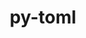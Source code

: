 ---
title: "py-toml"
layout: cache
categories: [package, develop-2024-01-07]
meta: {"versions": ["0.10.2"], "compilers": ["cce@=15.0.1", "gcc@=11.4.0", "gcc@=7.5.0", "gcc@=9.4.0", "oneapi@=2023.2.0"], "oss": ["rhel8", "ubuntu18.04", "ubuntu20.04"], "platforms": ["linux"], "targets": ["neoverse_v1", "ppc64le", "x86_64_v3", "zen4"], "stacks": ["developer-tools", "e4s", "e4s-cray-rhel", "e4s-neoverse_v1", "e4s-oneapi", "e4s-power", "root"], "num_specs": 6, "num_specs_by_stack": {"root": 6, "e4s-cray-rhel": 1, "developer-tools": 1, "e4s-neoverse_v1": 1, "e4s-power": 1, "e4s": 1, "e4s-oneapi": 1}}
spec_details: [{"hash": "ruc6zjkr63yjhlmzbdeohj4vga5lla4x", "compiler": "cce@=15.0.1", "versions": ["0.10.2"], "os": "rhel8", "platform": "linux", "target": "zen4", "variants": ["build_system=python_pip"], "stacks": ["root", "e4s-cray-rhel"], "size": "-", "tarball": "https://binaries.spack.io/releases/develop-2024-01-07/build_cache/linux-rhel8-zen4/cce-15.0.1/py-toml-0.10.2/linux-rhel8-zen4-cce-15.0.1-py-toml-0.10.2-ruc6zjkr63yjhlmzbdeohj4vga5lla4x.spack"}, {"hash": "udimubnggosuhtjdndfcl2nd6bsvv37t", "compiler": "gcc@=7.5.0", "versions": ["0.10.2"], "os": "ubuntu18.04", "platform": "linux", "target": "x86_64_v3", "variants": ["build_system=python_pip"], "stacks": ["developer-tools", "root"], "size": "-", "tarball": "https://binaries.spack.io/releases/develop-2024-01-07/build_cache/linux-ubuntu18.04-x86_64_v3/gcc-7.5.0/py-toml-0.10.2/linux-ubuntu18.04-x86_64_v3-gcc-7.5.0-py-toml-0.10.2-udimubnggosuhtjdndfcl2nd6bsvv37t.spack"}, {"hash": "igaa7pict73sdrcc4fpayqjdwoahloba", "compiler": "gcc@=11.4.0", "versions": ["0.10.2"], "os": "ubuntu20.04", "platform": "linux", "target": "neoverse_v1", "variants": ["build_system=python_pip"], "stacks": ["e4s-neoverse_v1", "root"], "size": "-", "tarball": "https://binaries.spack.io/releases/develop-2024-01-07/build_cache/linux-ubuntu20.04-neoverse_v1/gcc-11.4.0/py-toml-0.10.2/linux-ubuntu20.04-neoverse_v1-gcc-11.4.0-py-toml-0.10.2-igaa7pict73sdrcc4fpayqjdwoahloba.spack"}, {"hash": "2srn5mnsbtvsjhpohwd7fzca32fs63r6", "compiler": "gcc@=9.4.0", "versions": ["0.10.2"], "os": "ubuntu20.04", "platform": "linux", "target": "ppc64le", "variants": ["build_system=python_pip"], "stacks": ["e4s-power", "root"], "size": "-", "tarball": "https://binaries.spack.io/releases/develop-2024-01-07/build_cache/linux-ubuntu20.04-ppc64le/gcc-9.4.0/py-toml-0.10.2/linux-ubuntu20.04-ppc64le-gcc-9.4.0-py-toml-0.10.2-2srn5mnsbtvsjhpohwd7fzca32fs63r6.spack"}, {"hash": "da7a7jg7j5ubrbr4zzrymh4n2tgxeycp", "compiler": "gcc@=11.4.0", "versions": ["0.10.2"], "os": "ubuntu20.04", "platform": "linux", "target": "x86_64_v3", "variants": ["build_system=python_pip"], "stacks": ["e4s", "root"], "size": "-", "tarball": "https://binaries.spack.io/releases/develop-2024-01-07/build_cache/linux-ubuntu20.04-x86_64_v3/gcc-11.4.0/py-toml-0.10.2/linux-ubuntu20.04-x86_64_v3-gcc-11.4.0-py-toml-0.10.2-da7a7jg7j5ubrbr4zzrymh4n2tgxeycp.spack"}, {"hash": "l26qidghn2rfoeyvovmaxdfyrk4hhfdj", "compiler": "oneapi@=2023.2.0", "versions": ["0.10.2"], "os": "ubuntu20.04", "platform": "linux", "target": "x86_64_v3", "variants": ["build_system=python_pip"], "stacks": ["e4s-oneapi", "root"], "size": "-", "tarball": "https://binaries.spack.io/releases/develop-2024-01-07/build_cache/linux-ubuntu20.04-x86_64_v3/oneapi-2023.2.0/py-toml-0.10.2/linux-ubuntu20.04-x86_64_v3-oneapi-2023.2.0-py-toml-0.10.2-l26qidghn2rfoeyvovmaxdfyrk4hhfdj.spack"}]
---